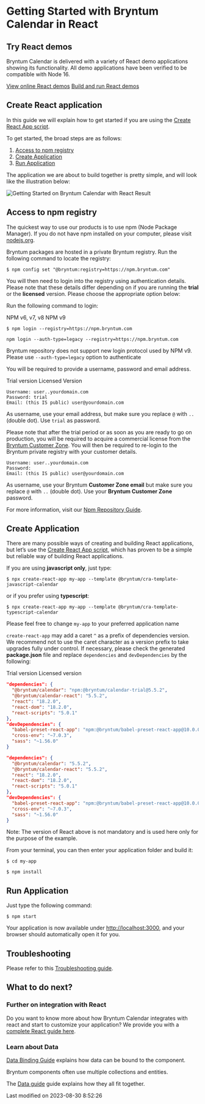 # Getting Started with Bryntum Calendar in React

## Try React demos

Bryntum Calendar is delivered with a variety of React demo applications showing its functionality.
All demo applications have been verified to be compatible with Node 16.

<div class="b-card-group-2">
<a href="https://bryntum.com/products/calendar/examples/?framework=react" class="b-card"><i class="fas b-fa-globe"></i>View online React demos</a>
<a href="#Calendar/guides/integration/react/guide.md#build-and-run-local-demos" class="b-card"><i class="fab b-fa-react"></i>Build and run React demos</a>
</div>

## Create React application

In this guide we will explain how to get started if you are using the
[Create React App script](https://create-react-app.dev/).

To get started, the broad steps are as follows:

1. [Access to npm registry](##access-to-npm-registry)
2. [Create Application](##create-application)
3. [Run Application](##run-application)

The application we are about to build together is pretty simple, and will look like the illustration below:

<img src="Calendar/getting-started-result-react-cra.png" class="b-screenshot" alt="Getting Started on Bryntum Calendar with React Result">

## Access to npm registry

The quickest way to use our products is to use npm (Node Package Manager). If you do not have npm installed on your
computer, please visit [nodejs.org](https://nodejs.org).

Bryntum packages are hosted in a private Bryntum registry. Run the following command to locate the registry:

```shell
$ npm config set "@bryntum:registry=https://npm.bryntum.com"
```

You will then need to login into the registry using authentication details. Please note that these details differ
depending on if you are running the **trial** or the **licensed** version. Please choose the appropriate option below:

Run the following command to login:

<div class="docs-tabs" data-name="npm">
<div>
    <a>NPM v6, v7, v8</a>
    <a>NPM v9</a>
</div>
<div>

```shell
$ npm login --registry=https://npm.bryntum.com
```

</div>
<div>

```shell
npm login --auth-type=legacy --registry=https://npm.bryntum.com
```

<div class="note">

Bryntum repository does not support new login protocol used by NPM v9. Please use <code>--auth-type=legacy</code>
option to authenticate

</div>
</div>
</div>

You will be required to provide a username, password and email address.

<div class="docs-tabs" data-name="licensed">
<div>
    <a>Trial version</a>
    <a>Licensed Version</a>
</div>
<div>

```shell
Username: user..yourdomain.com
Password: trial
Email: (this IS public) user@yourdomain.com
```

<div class="note">

As username, use your email address, but make sure you replace <code>@</code> with <code>..</code> (double dot). Use <code>trial</code> as password.

</div>

<p>
Please note that after the trial period or as soon as you are ready to go on production, you will be required to acquire
a commercial license from the <a href="https://customerzone.bryntum.com">Bryntum Customer Zone</a>. You will then be
required to re-login to the Bryntum private registry with your customer details.
</p>

</div>
<div>

```shell
Username: user..yourdomain.com
Password: 
Email: (this IS public) user@yourdomain.com
```

<div class="note">

As username, use your Bryntum <strong>Customer Zone email</strong> but make sure you replace <code>@</code> with <code>..</code> (double dot).
Use your <strong>Bryntum Customer Zone</strong> password.

</div>
</div>
</div>

For more information, visit our [Npm Repository Guide](#Calendar/guides/npm-repository.md).

## Create Application

There are many possible ways of creating and building React applications, but let’s use
the [Create React App script](https://create-react-app.dev/), which has proven to be a simple but reliable way of
building React applications.

If you are using **javascript only**, just type:

```shell
$ npx create-react-app my-app --template @bryntum/cra-template-javascript-calendar
```

or if you prefer using **typescript**:

```shell
$ npx create-react-app my-app --template @bryntum/cra-template-typescript-calendar
```

<div class="note">

Please feel free to change <code>my-app</code> to your preferred application name

</div>

`create-react-app` may add a caret `^` as a prefix of dependencies version. We recommend not to use the caret character
as a version prefix to take upgrades fully under control. If necessary, please check the generated **package.json** file
and replace `dependencies` and `devDependencies` by the following:

<div class="docs-tabs" data-name="licensed">
<div>
    <a>Trial version</a>
    <a>Licensed version</a>
</div>
<div>

```json
"dependencies": {
  "@bryntum/calendar": "npm:@bryntum/calendar-trial@5.5.2",
  "@bryntum/calendar-react": "5.5.2",
  "react": "18.2.0",
  "react-dom": "18.2.0",
  "react-scripts": "5.0.1"
},
"devDependencies": {
  "babel-preset-react-app": "npm:@bryntum/babel-preset-react-app@10.0.0",
  "cross-env": "~7.0.3",
  "sass": "~1.56.0"
}
```

</div>
<div>

```json
"dependencies": {
  "@bryntum/calendar": "5.5.2",
  "@bryntum/calendar-react": "5.5.2",
  "react": "18.2.0",
  "react-dom": "18.2.0",
  "react-scripts": "5.0.1"
},
"devDependencies": {
  "babel-preset-react-app": "npm:@bryntum/babel-preset-react-app@10.0.0",
  "cross-env": "~7.0.3",
  "sass": "~1.56.0"
}
```
</div>
</div>

<div class="note">

Note: The version of React above is not mandatory and is used here only for the purpose of the example.

</div>

From your terminal, you can then enter your application folder and build it:

```shell
$ cd my-app
```

```shell
$ npm install
```

## Run Application

Just type the following command:

```shell
$ npm start
```

Your application is now available under [http://localhost:3000](http://localhost:3000), and your browser should
automatically open it for you.

## Troubleshooting

Please refer to this [Troubleshooting guide](#Calendar/guides/integration/react/troubleshooting.md).

## What to do next?

### Further on integration with React

Do you want to know more about how Bryntum Calendar integrates with react and start to customize your application? We
provide you with a [complete React guide here](#Calendar/guides/integration/react/guide.md).

### Learn about Data

[Data Binding Guide](#Calendar/guides/integration/react/data-binding.md) explains how data can be bound to the component.

Bryntum components often use multiple collections and entities.

The [Data guide](#Grid/guides/data/displayingdata.md) guide explains how they all fit together.



<p class="last-modified">Last modified on 2023-08-30 8:52:26</p>